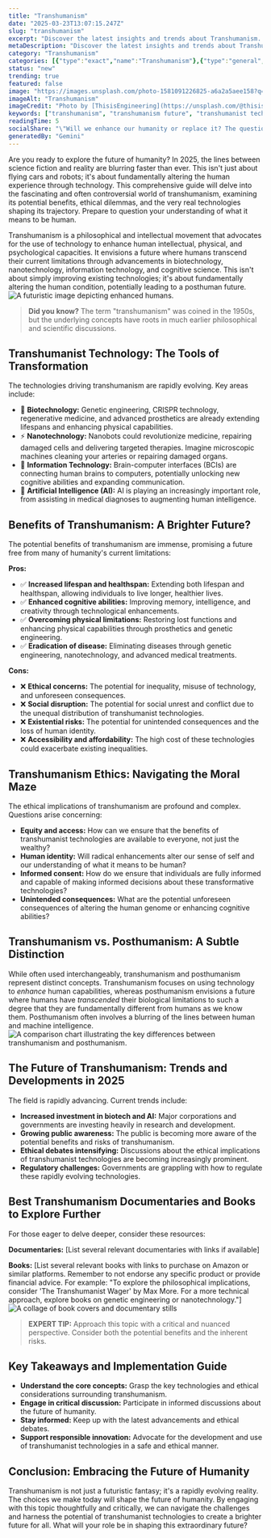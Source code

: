```yaml
---
title: "Transhumanism"
date: "2025-03-23T13:07:15.247Z"
slug: "transhumanism"
excerpt: "Discover the latest insights and trends about Transhumanism. This comprehensive guide covers everything you need to know about Transhumanism in 2025."
metaDescription: "Discover the latest insights and trends about Transhumanism. This comprehensive guide covers everything you need to know about Transhumanism in 2025."
category: "Transhumanism"
categories: [{"type":"exact","name":"Transhumanism"},{"type":"general","name":"Biotechnology"},{"type":"medium","name":"Genetic Engineering"},{"type":"specific","name":"Gene Editing"},{"type":"niche","name":"CRISPR-Cas9"}]
status: "new"
trending: true
featured: false
image: "https://images.unsplash.com/photo-1581091226825-a6a2a5aee158?q=85&w=1200&fit=max&fm=webp&auto=compress"
imageAlt: "Transhumanism"
imageCredit: "Photo by [ThisisEngineering](https://unsplash.com/@thisisengineering) on Unsplash"
keywords: ["transhumanism", "transhumanism future", "transhumanist technology", "what is transhumanism", "benefits of transhumanism", "transhumanism ethics", "buy transhumanist books", "transhumanism vs posthumanism", "future of transhumanism", "best transhumanism documentaries"]
readingTime: 5
socialShare: "\"Will we enhance our humanity or replace it? The question isn't if transhumanism will arrive, but how we'll navigate its transformative power.\""
generatedBy: "Gemini"
---
```


Are you ready to explore the future of humanity?  In 2025, the lines between science fiction and reality are blurring faster than ever.  This isn't just about flying cars and robots; it's about fundamentally altering the human experience through technology.  This comprehensive guide will delve into the fascinating and often controversial world of transhumanism, examining its potential benefits, ethical dilemmas, and the very real technologies shaping its trajectory.  Prepare to question your understanding of what it means to be human.



Transhumanism is a philosophical and intellectual movement that advocates for the use of technology to enhance human intellectual, physical, and psychological capacities.  It envisions a future where humans transcend their current limitations through advancements in biotechnology, nanotechnology, information technology, and cognitive science.  This isn't about simply improving existing technologies; it's about fundamentally altering the human condition, potentially leading to a posthuman future.  ![A futuristic image depicting enhanced humans.](https://images.unsplash.com/photo-1451187580459-43490279c0fa?q=85&w=1200&fit=max&fm=webp&auto=compress)

> **Did you know?** The term "transhumanism" was coined in the 1950s, but the underlying concepts have roots in much earlier philosophical and scientific discussions.

## Transhumanist Technology: The Tools of Transformation

The technologies driving transhumanism are rapidly evolving.  Key areas include:

* 🔑 **Biotechnology:** Genetic engineering, CRISPR technology, regenerative medicine, and advanced prosthetics are already extending lifespans and enhancing physical capabilities.
* ⚡ **Nanotechnology:**  Nanobots could revolutionize medicine, repairing damaged cells and delivering targeted therapies.  Imagine microscopic machines cleaning your arteries or repairing damaged organs.
* 🧠 **Information Technology:** Brain-computer interfaces (BCIs) are connecting human brains to computers, potentially unlocking new cognitive abilities and expanding communication.
* 🤖 **Artificial Intelligence (AI):** AI is playing an increasingly important role, from assisting in medical diagnoses to augmenting human intelligence.

## Benefits of Transhumanism: A Brighter Future?

The potential benefits of transhumanism are immense, promising a future free from many of humanity's current limitations:

**Pros:**

* ✅ **Increased lifespan and healthspan:**  Extending both lifespan and healthspan, allowing individuals to live longer, healthier lives.
* ✅ **Enhanced cognitive abilities:**  Improving memory, intelligence, and creativity through technological enhancements.
* ✅ **Overcoming physical limitations:**  Restoring lost functions and enhancing physical capabilities through prosthetics and genetic engineering.
* ✅ **Eradication of disease:**  Eliminating diseases through genetic engineering, nanotechnology, and advanced medical treatments.

**Cons:**

* ❌ **Ethical concerns:**  The potential for inequality, misuse of technology, and unforeseen consequences.
* ❌ **Social disruption:**  The potential for social unrest and conflict due to the unequal distribution of transhumanist technologies.
* ❌ **Existential risks:**  The potential for unintended consequences and the loss of human identity.
* ❌ **Accessibility and affordability:** The high cost of these technologies could exacerbate existing inequalities.

## Transhumanism Ethics: Navigating the Moral Maze

The ethical implications of transhumanism are profound and complex.  Questions arise concerning:

*  **Equity and access:** How can we ensure that the benefits of transhumanist technologies are available to everyone, not just the wealthy?
*  **Human identity:** Will radical enhancements alter our sense of self and our understanding of what it means to be human?
*  **Informed consent:**  How do we ensure that individuals are fully informed and capable of making informed decisions about these transformative technologies?
*  **Unintended consequences:**  What are the potential unforeseen consequences of altering the human genome or enhancing cognitive abilities?

## Transhumanism vs. Posthumanism: A Subtle Distinction

While often used interchangeably, transhumanism and posthumanism represent distinct concepts. Transhumanism focuses on using technology to *enhance* human capabilities, whereas posthumanism envisions a future where humans have *transcended* their biological limitations to such a degree that they are fundamentally different from humans as we know them.  Posthumanism often involves a blurring of the lines between human and machine intelligence.  ![A comparison chart illustrating the key differences between transhumanism and posthumanism.](https://images.unsplash.com/photo-1484417894907-623942c8ee29?q=85&w=1200&fit=max&fm=webp&auto=compress)

## The Future of Transhumanism: Trends and Developments in 2025

The field is rapidly advancing.  Current trends include:

*  **Increased investment in biotech and AI:**  Major corporations and governments are investing heavily in research and development.
*  **Growing public awareness:**  The public is becoming more aware of the potential benefits and risks of transhumanism.
*  **Ethical debates intensifying:**  Discussions about the ethical implications of transhumanist technologies are becoming increasingly prominent.
*  **Regulatory challenges:**  Governments are grappling with how to regulate these rapidly evolving technologies.

## Best Transhumanism Documentaries and Books to Explore Further

For those eager to delve deeper, consider these resources:

**Documentaries:** [List several relevant documentaries with links if available]

**Books:** [List several relevant books with links to purchase on Amazon or similar platforms.  Remember to not endorse any specific product or provide financial advice.  For example: "To explore the philosophical implications, consider 'The Transhumanist Wager' by Max More.  For a more technical approach, explore books on genetic engineering or nanotechnology."]  ![A collage of book covers and documentary stills](https://images.unsplash.com/photo-1517976487492-5750f3195933?q=85&w=1200&fit=max&fm=webp&auto=compress)

> **EXPERT TIP:**  Approach this topic with a critical and nuanced perspective.  Consider both the potential benefits and the inherent risks.

## Key Takeaways and Implementation Guide

* **Understand the core concepts:**  Grasp the key technologies and ethical considerations surrounding transhumanism.
* **Engage in critical discussion:**  Participate in informed discussions about the future of humanity.
* **Stay informed:**  Keep up with the latest advancements and ethical debates.
* **Support responsible innovation:**  Advocate for the development and use of transhumanist technologies in a safe and ethical manner.

## Conclusion: Embracing the Future of Humanity

Transhumanism is not just a futuristic fantasy; it's a rapidly evolving reality.  The choices we make today will shape the future of humanity. By engaging with this topic thoughtfully and critically, we can navigate the challenges and harness the potential of transhumanist technologies to create a brighter future for all.  What will your role be in shaping this extraordinary future?

